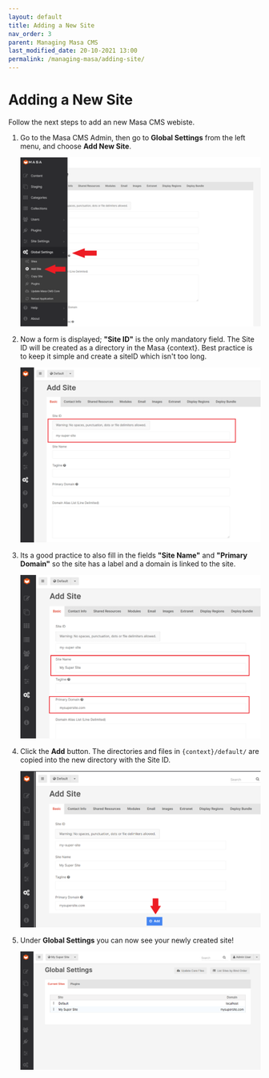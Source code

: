 ```yaml
---
layout: default
title: Adding a New Site
nav_order: 3
parent: Managing Masa CMS
last_modified_date: 20-10-2021 13:00
permalink: /managing-masa/adding-site/
---
```

# Adding a New Site

Follow the next steps to add an new Masa CMS webiste.

1. Go to the Masa CMS Admin, then go to **Global Settings** from the left menu, and choose **Add New Site**.

    ![](/assets/03_managing-masa/03_adding_site/adding_site_1.png)

2. Now a form is displayed; **"Site ID"** is the only mandatory field. The Site ID will be created as a directory in the Masa {context}.
Best practice is to keep it simple and create a siteID which isn't too long.
    
    ![](/assets/03_managing-masa/03_adding_site/adding_site_2.png)

3. Its a good practice to also fill in the fields **"Site Name"** and **"Primary Domain"** so the site has a label and a domain is linked to the site.

    ![](/assets/03_managing-masa/03_adding_site/adding_site_3.png)

4. Click the **Add** button. The directories and files in `{context}/default/` are copied into the new directory with the Site ID.

    ![](/assets/03_managing-masa/03_adding_site/adding_site_4.png)

5. Under **Global Settings** you can now see your newly created site!

    ![](/assets/03_managing-masa/03_adding_site/adding_site_5.png)
